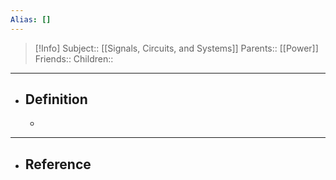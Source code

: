 ```yaml
---
Alias: []
---
```

> [!Info]
> Subject:: [[Signals, Circuits, and Systems]]
> Parents:: [[Power]]
> Friends:: 
> Children:: 
---
- ## Definition
	- 
---
- ## Reference